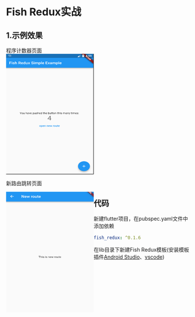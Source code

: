 # Fish Redux实战

## 1.示例效果    

程序计数器页面    
<img src="pic/3-main.png"  height="330" width="240" div align=center>   

新路由跳转页面   

<img src="pic/3-second.png"  height="330" width="240" div align=left>    


## 代码

新建flutter项目，在pubspec.yaml文件中添加依赖

```yaml
fish_redux: ^0.1.6
```

在lib目录下新建Fish Redux模板(安装模板插件[Android Studio](<https://github.com/BakerJQ/FishReduxTemplateForAS>)、[vscode](<https://github.com/huangjianke/fish-redux-template>))

